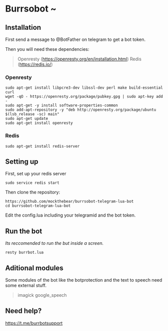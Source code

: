 # Burrsobot ~

## Installation

First send a message to @BotFather on telegram to get a bot token.

Then you will need these dependencies:

> Openresty (https://openresty.org/en/installation.html)
> Redis (https://redis.io/)

### Openresty
```
sudo apt-get install libpcre3-dev libssl-dev perl make build-essential curl
wget -qO - https://openresty.org/package/pubkey.gpg | sudo apt-key add -
sudo apt-get -y install software-properties-common
sudo add-apt-repository -y "deb http://openresty.org/package/ubuntu $(lsb_release -sc) main"
sudo apt-get update
sudo apt-get install openresty
``` 

### Redis
```
sudo apt-get install redis-server
```

## Setting up

First, set up your redis server
```
sudo service redis start
```

Then clone the repository:

```
https://github.com/mockthebear/burrsobot-telegram-lua-bot
cd burrsobot-telegram-lua-bot
```

Edit the config.lua including your telegramid and the bot token. 

## Run the bot

*Its reccomended to run the but inside a screen.*
```
resty burrbot.lua
```

## Aditional modules
Some modules of the bot like the botprotection and the text to speech need some external stuff.

> imagick
> google_speech

## Need help?

https://t.me/burrbotsupport